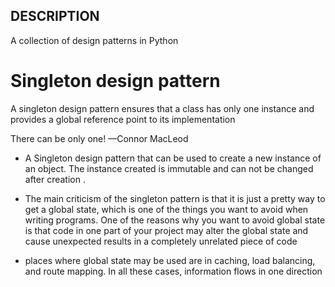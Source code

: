 ## DESCRIPTION

A collection of design patterns in Python

# Singleton design pattern
  A singleton design pattern ensures that a class has only one instance and provides
  a global reference point to its implementation
 
 There can be only one!
            —Connor MacLeod
   
 - A Singleton design pattern that can be used to create a new instance of an object.
   The instance created is immutable and can not be changed after creation .

- The main criticism of the singleton pattern is that it is just a pretty way to get a global 
  state, which is one of the things you want to avoid when writing programs. One of the 
  reasons why you want to avoid global state is that code in one part of your project may 
  alter the global state and cause unexpected results in a completely unrelated piece of 
  code

- places where global state may be used are in caching, load balancing, and route mapping.
  In all these cases, information flows in one direction

